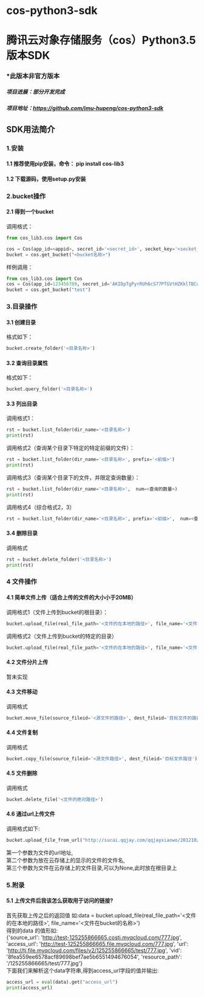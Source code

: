 # cos-python3-sdk
# 腾讯云对象存储服务（cos）Python3.5版本SDK
### *此版本非官方版本
##### 项目进展：部分开发完成
##### 项目地址：https://github.com/imu-hupeng/cos-python3-sdk
## SDK用法简介
### 1.安装
#### 1.1 推荐使用pip安装，命令： pip install cos-lib3
#### 1.2 下载源码，使用setup.py安装
### 2.bucket操作
#### 2.1 得到一个bucket
调用格式：
```python
from cos_lib3.cos import Cos

cos = Cos(app_id=<appid>, secret_id='<secret_id>', secket_key='<secket_key>', region='<地域：sh（华东），gz（华南），tj（华北）>')
bucket = cos.get_bucket("<bucket名称>")
```
样例调用：
```python
from cos_lib3.cos import Cos
cos = Cos(app_id=123456789, secret_id='AKIDpTgPyrRUh6cS77PTGVtHZKklTBCurQq2', secket_key='2o5eXbkgNxJ2jWnZ67z1vlIVDxfAQ', region='tj')
bucket = cos.get_bucket("test")
```

### 3.目录操作
#### 3.1 创建目录
格式如下：
```python
bucket.create_folder('<目录名称>')
```
#### 3.2 查询目录属性
格式如下：
```python
bucket.query_folder('<目录名称>')
```
#### 3.3 列出目录
调用格式1：
```python
rst = bucket.list_folder(dir_name='<目录名称>')
print(rst)
```
调用格式2（查询某个目录下特定的特定前缀的文件）：
```python
rst = bucket.list_folder(dir_name='<目录名称>', prefix='<前缀>')
print(rst)
```
调用格式3（查询某个目录下的文件，并限定查询数量）：
```python
rst = bucket.list_folder(dir_name='<目录名称>',  num=<查询的数量>)
print(rst)
```
调用格式4（综合格式2，3）
```python
rst = bucket.list_folder(dir_name='<目录名称>', prefix='<前缀>',  num=<查询数量>)
```
#### 3.4 删除目录
调用格式
```python
rst = bucket.delete_folder('<目录名称>')
print(rst)
```
### 4 文件操作
#### 4.1 简单文件上传（适合上传的文件的大小小于20MB）
调用格式1（文件上传到bucket的根目录）：
```python
bucket.upload_file(real_file_path='<文件的在本地的路径>', file_name='<文件在bucket的名称>')
```
调用格式2（文件上传到bucket的特定的目录）
```python
bucket.upload_file(real_file_path='<文件的在本地的路径>', file_name='<文件在bucket的名称>', dir_name='<目录名称>')
```
#### 4.2 文件分片上传
暂未实现
#### 4.3 文件移动
调用格式
```python
bucket.move_file(source_fileid='<源文件的路径>', dest_fileid='目标文件的路径')
```
#### 4.4 文件复制
调用格式
```python
bucket.copy_file(source_fileid='<源文件路径>', dest_fileid='目标文件路径')
```
#### 4.5 文件删除
调用格式
```python
bucket.delete_file('<文件的绝对路径>')
```
#### 4.6 通过url上传文件
调用格式如下:
```python
bucket.upload_file_from_url("http://sucai.qqjay.com/qqjayxiaowo/201210/26/1.jpg", file_name="777.jpg", dir_name=None)
```
第一个参数为文件的url地址,<br>
第二个参数为放在云存储上的显示的文件的文件名,<br>
第三个参数为文件在云存储上的文件目录,可以为None,此时放在根目录上

### 5.附录
#### 5.1 上传文件后我该怎么获取用于访问的链接?
首先获取上传之后的返回值 如:data = bucket.upload_file(real_file_path='<文件的在本地的路径>', file_name='<文件在bucket的名称>') <br>
得到的data 的值形如:<br>
{'source_url': 'http://test-125255866665.costj.myqcloud.com/777.jpg', 'access_url': 'http://test-125255866665.file.myqcloud.com/777.jpg', 'url': 'http://tj.file.myqcloud.com/files/v2/125255866665/test/777.jpg', 'vid': '8fea559ee6578acf89698bef7ae5b6551494676054', 'resource_path': '/125255866665/test/777.jpg'}<br>
下面我们来解析这个data字符串,得到access_url字段的值并输出:
```python
access_url = eval(data).get("access_url")
print(access_url)
```


